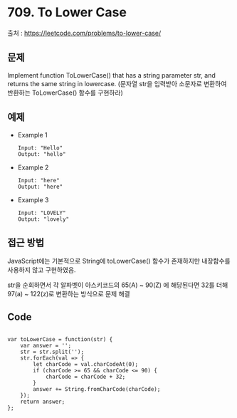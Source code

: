 # 709. To Lower Case

출처 : https://leetcode.com/problems/to-lower-case/

## 문제

Implement function ToLowerCase() that has a string parameter str, and returns the same string in lowercase.
(문자열 str을 입력받아 소문자로 변환하여 반환하는 ToLowerCase() 함수를 구현하라)

## 예제

- Example 1
	```
	Input: "Hello"
	Output: "hello"
	```
- Example 2
	```
	Input: "here"
	Output: "here"
	```
- Example 3
	```
	Input: "LOVELY"
	Output: "lovely"
	```

## 접근 방법

JavaScript에는 기본적으로 String에 toLowerCase() 함수가 존재하지만 내장함수를 사용하지 않고 구현하였음.

str을 순회하면서 각 알파벳이 아스키코드의 65(A) ~ 90(Z) 에 해당된다면 32를 더해 97(a) ~ 122(z)로 변환하는 방식으로 문제 해결

## Code
<pre>
<code>
var toLowerCase = function(str) {
    var answer = '';
    str = str.split('');
    str.forEach(val => {
        let charCode = val.charCodeAt(0);
        if (charCode >= 65 && charCode <= 90) {
            charCode = charCode + 32;
        }
        answer += String.fromCharCode(charCode);
    });
    return answer;
};
</code>
</pre>
